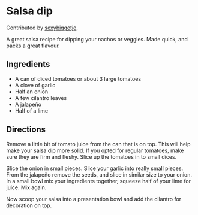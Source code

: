 # Salsa dip

Contributed by [sexybiggetje](https://github.com/sexybiggetje).

A great salsa recipe for dipping your nachos or veggies. Made quick, and packs a great flavour.

## Ingredients

* A can of diced tomatoes or about 3 large tomatoes
* A clove of garlic
* Half an onion
* A few cilantro leaves
* A jalapeño
* Half of a lime

## Directions

Remove a little bit of tomato juice from the can that is on top. This will help make your salsa dip more solid. If you opted for regular tomatoes, make sure they are firm and fleshy. Slice up the tomatoes in to small dices.

Slice the onion in small pieces. Slice your garlic into really small pieces. From the jalapeño remove the seeds, and slice in similar size to your onion.
In a small bowl mix your ingredients together, squeeze half of your lime for juice. Mix again.

Now scoop your salsa into a presentation bowl and add the cilantro for decoration on top.
